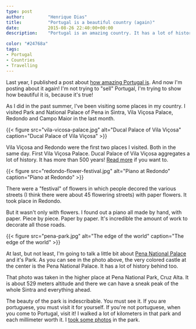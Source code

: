 ```yaml
---
type: post
author:         "Henrique Dias"
title:          "Portugal is a beautiful country (again)"
date:           2015-08-26 22:40:00+00:00
description:    "Portugal is an amazing country. It has a lot of history behind. Know some of the places I visited this month. From Sintra to Redondo."

color: "#24768a"
tags:
- Portugal
- Countries
- Travelling
---
```


Last year, I published a post about [how amazing Portugal is](/personal/portugal-beautiful-country/). And now I'm posting about it again! I'm not trying to "sell" Portugal, I'm trying to show how beautiful it is, because it's true!

As I did in the past summer, I've been visiting some places in my country. I visited Park and National Palace of Pena in Sintra, Vila Viçosa Palace, Redondo and Campo Maior in the last month.

{{< figure src="vila-vicosa-palace.jpg" alt="Ducal Palace of Vila Viçosa" caption="Ducal Palace of Vila Viçosa" >}}

Vila Viçosa and Redondo were the first two places I visited. Both in the same day. First Vila Viçosa Palace. Ducal Palace of Vila Viçosa aggregates a lot of history. It has more than 500 years! [Read more](https://en.wikipedia.org/wiki/Ducal_Palace_of_Vila_Vi%C3%A7osa) if you want to.

{{< figure src="redondo-flower-festival.jpg" alt="Piano at Redondo" caption="Piano at Redondo" >}}

There were a "festival" of flowers in which people decored the various streets (I think there were about 45 flowering streets) with paper flowers. It took place in Redondo.

But it wasn't only with flowers. I found out a piano all made by hand, with paper. Piece by piece. Paper by paper. It's incredible the amount of work to decorate all those roads.

{{< figure src="pena-park.jpg" alt="The edge of the world" caption="The edge of the world" >}}

At last, but not least, I'm going to talk a little bit about [Pena National Palace](https://en.wikipedia.org/wiki/Pena_National_Palace) and it's Park. As you can see in the photo above, the very colored castle at the center is the Pena National Palace. It has a lot of history behind too.

That photo was taken in the higher place at Pena National Park, Cruz Alta. It is about 529 meters altitude and there we can have a sneak peak of the whole Sintra and everything ahead.

The beauty of the park is indescribable. You must see it. If you are portuguese, you must visit it for yourself. If you're not portuguese, when you come to Portugal, visit it! I walked a lot of kilometers in that park and each millimeter worth it. I [took some photos](https://goo.gl/photos/KonUQfaheZiZCmdv9) in the park.
